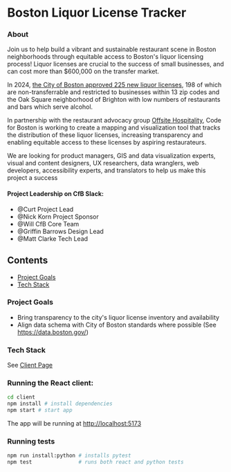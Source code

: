 # Boston Liquor License Tracker

### About

Join us to help build a vibrant and sustainable restaurant scene in Boston neighborhoods through equitable access to Boston's liquor licensing process! Liquor licenses are crucial to the success of small businesses, and can cost more than $600,000 on the transfer market.

In 2024, [the City of Boston approved 225 new liquor licenses](https://www.wbur.org/news/2024/10/10/boston-liquor-license-expansion-what-to-know), 198 of which are non-transferrable and restricted to businesses within 13 zip codes and the Oak Square neighborhood of Brighton with low numbers of restaurants and bars which serve alcohol.

In partnership with the restaurant advocacy group [Offsite Hospitality](https://www.getoffsite.com/), Code for Boston is working to create a mapping and visualization tool that tracks the distribution of these liquor licenses, increasing transparency and enabling equitable access to these licenses by aspiring restaurateurs.

We are looking for product managers, GIS and data visualization experts, visual and content designers, UX researchers, data wranglers, web developers, accessibility experts, and translators to help us make this project a success

#### Project Leadership on CfB Slack:

- @Curt Project Lead
- @Nick Korn Project Sponsor
- @Will CfB Core Team
- @Griffin Barrows Design Lead
- @Matt Clarke Tech Lead

## Contents

- [Project Goals](#project-goals)
- [Tech Stack](#tech-stack)

### Project Goals

- Bring transparency to the city's liquor license inventory and availability
- Align data schema with City of Boston standards where possible (See https://data.boston.gov/)

### Tech Stack
See [Client Page](https://github.com/MattClarke131/boston-liquor-license-tracker/tree/main/client) 

### Running the React client:

```bash
cd client
npm install # install dependencies
npm start # start app
```
The app will be running at [http://localhost:5173](http://localhost:5173)

### Running tests

```bash
npm run install:python # installs pytest
npm test               # runs both react and python tests
```
